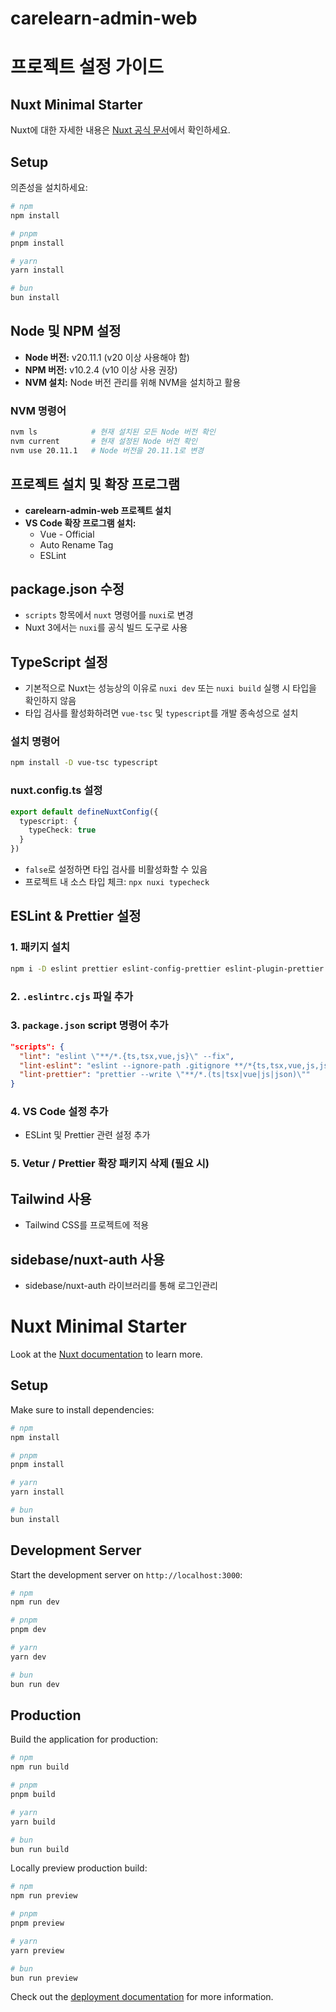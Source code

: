 # carelearn-admin-web

# 프로젝트 설정 가이드

## Nuxt Minimal Starter

Nuxt에 대한 자세한 내용은 [Nuxt 공식 문서](https://nuxt.com/docs/getting-started/introduction)에서 확인하세요.

## Setup

의존성을 설치하세요:

```bash
# npm
npm install

# pnpm
pnpm install

# yarn
yarn install

# bun
bun install
```

## Node 및 NPM 설정

- **Node 버전:** v20.11.1 (v20 이상 사용해야 함)
- **NPM 버전:** v10.2.4 (v10 이상 사용 권장)
- **NVM 설치:** Node 버전 관리를 위해 NVM을 설치하고 활용

### NVM 명령어

```sh
nvm ls            # 현재 설치된 모든 Node 버전 확인
nvm current       # 현재 설정된 Node 버전 확인
nvm use 20.11.1   # Node 버전을 20.11.1로 변경
```

## 프로젝트 설치 및 확장 프로그램

- **carelearn-admin-web 프로젝트 설치**
- **VS Code 확장 프로그램 설치:**
  - Vue - Official
  - Auto Rename Tag
  - ESLint

## package.json 수정

- `scripts` 항목에서 `nuxt` 명령어를 `nuxi`로 변경
- Nuxt 3에서는 `nuxi`를 공식 빌드 도구로 사용

## TypeScript 설정

- 기본적으로 Nuxt는 성능상의 이유로 `nuxi dev` 또는 `nuxi build` 실행 시 타입을 확인하지 않음
- 타입 검사를 활성화하려면 `vue-tsc` 및 `typescript`를 개발 종속성으로 설치

### 설치 명령어

```sh
npm install -D vue-tsc typescript
```

### nuxt.config.ts 설정

```ts
export default defineNuxtConfig({
  typescript: {
    typeCheck: true
  }
})
```

- `false`로 설정하면 타입 검사를 비활성화할 수 있음
- 프로젝트 내 소스 타입 체크: `npx nuxi typecheck`

## ESLint & Prettier 설정

### 1. 패키지 설치

```sh
npm i -D eslint prettier eslint-config-prettier eslint-plugin-prettier eslint-plugin-vue eslint-plugin-nuxt @typescript-eslint/eslint-plugin @typescript-eslint/parser @nuxtjs/eslint-config-typescript
```

### 2. `.eslintrc.cjs` 파일 추가

### 3. `package.json` script 명령어 추가

```json
"scripts": {
  "lint": "eslint \"**/*.{ts,tsx,vue,js}\" --fix",
  "lint-eslint": "eslint --ignore-path .gitignore **/*{ts,tsx,vue,js,json} --fix",
  "lint-prettier": "prettier --write \"**/*.(ts|tsx|vue|js|json)\""
}
```

### 4. VS Code 설정 추가

- ESLint 및 Prettier 관련 설정 추가

### 5. Vetur / Prettier 확장 패키지 삭제 (필요 시)

## Tailwind 사용

- Tailwind CSS를 프로젝트에 적용

## sidebase/nuxt-auth 사용

- sidebase/nuxt-auth 라이브러리를 통해 로그인관리 


# Nuxt Minimal Starter

Look at the [Nuxt documentation](https://nuxt.com/docs/getting-started/introduction) to learn more.

## Setup

Make sure to install dependencies:

```bash
# npm
npm install

# pnpm
pnpm install

# yarn
yarn install

# bun
bun install
```

## Development Server

Start the development server on `http://localhost:3000`:

```bash
# npm
npm run dev

# pnpm
pnpm dev

# yarn
yarn dev

# bun
bun run dev
```

## Production

Build the application for production:

```bash
# npm
npm run build

# pnpm
pnpm build

# yarn
yarn build

# bun
bun run build
```

Locally preview production build:

```bash
# npm
npm run preview

# pnpm
pnpm preview

# yarn
yarn preview

# bun
bun run preview
```

Check out the [deployment documentation](https://nuxt.com/docs/getting-started/deployment) for more information.
